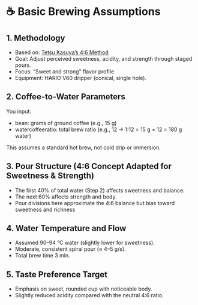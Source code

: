 # ☕️ Basic Brewing Assumptions

## 1. Methodology

- Based on: [Tetsu Kasuya’s 4:6 Method](https://en.philocoffea.com/blogs/blog/hario-v60-beginner-brewing-guide)
- Goal: Adjust perceived sweetness, acidity, and strength through staged pours.
- Focus: “Sweet and strong” flavor profile.
- Equipment: HARIO V60 dripper (conical, single hole).

## 2. Coffee-to-Water Parameters

You input:

- bean: grams of ground coffee (e.g., 15 g)
- watercoffeeratio: total brew ratio (e.g., 12 → 1:12 = 15 g × 12 = 180 g water)

This assumes a standard hot brew, not cold drip or immersion.

## 3. Pour Structure (4:6 Concept Adapted for Sweetness & Strength)

- The first 40% of total water (Step 2) affects sweetness and balance.
- The next 60% affects strength and body.
- Pour divisions here approximate the 4:6 balance but bias toward sweetness and richness

## 4. Water Temperature and Flow

- Assumed 90–94 °C water (slightly lower for sweetness).
- Moderate, consistent spiral pour (≈ 4–5 g/s).
- Total brew time 3 min.

## 5. Taste Preference Target

- Emphasis on sweet, rounded cup with noticeable body.
- Slightly reduced acidity compared with the neutral 4:6 ratio.